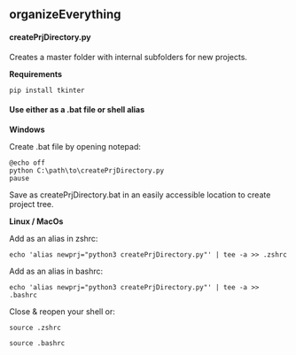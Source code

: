 ## organizeEverything

#### createPrjDirectory.py

Creates a master folder with internal subfolders for new projects.

**Requirements**

```
pip install tkinter
```


#### Use either as a .bat file or shell alias

**Windows**

Create .bat file by opening notepad:
```
@echo off 
python C:\path\to\createPrjDirectory.py
pause
```

Save as createPrjDirectory.bat in an easily accessible location to create project tree.


**Linux / MacOs**

Add as an alias in zshrc:

```
echo 'alias newprj="python3 createPrjDirectory.py"' | tee -a >> .zshrc
```

Add as an alias in bashrc:

```
echo 'alias newprj="python3 createPrjDirectory.py"' | tee -a >> .bashrc
```

Close & reopen your shell or:

```
source .zshrc
```

```
source .bashrc
```

